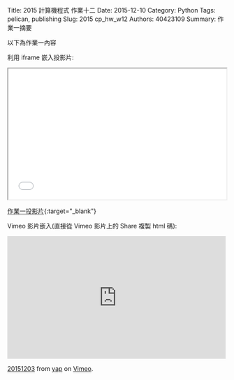 Title: 2015 計算機程式 作業十二
Date: 2015-12-10
Category: Python
Tags: pelican, publishing
Slug: 2015  cp_hw_w12
Authors: 40423109
Summary: 作業一摘要

以下為作業一內容

利用 iframe 嵌入投影片:

<iframe src="40423109_cp_w12_p.html" width="500" height="300"></iframe>

[作業一投影片](40423109_cp_w11_p.html){:target="_blank"}


Vimeo 影片嵌入(直接從 Vimeo 影片上的 Share 複製 html 碼):

<iframe src="https://player.vimeo.com/video/147733326" width="500" height="281" frameborder="0" webkitallowfullscreen mozallowfullscreen allowfullscreen></iframe> <p><a href="https://vimeo.com/147733326">20151203</a> from <a href="https://vimeo.com/user45104858">yap</a> on <a href="https://vimeo.com">Vimeo</a>.</p>